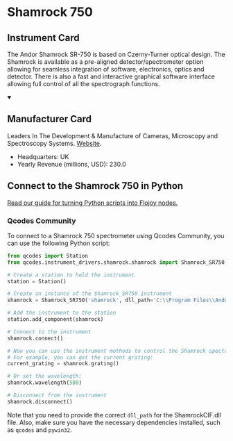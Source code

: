 
# Shamrock 750

## Instrument Card

The Andor Shamrock SR-750 is based on Czerny-Turner optical design. The Shamrock is available as a pre-aligned detector/spectrometer option allowing for seamless integration of software, electronics, optics and detector. There is also a fast and interactive graphical software interface allowing full control of all the spectrograph functions.

<details open>
<summary><h2>Manufacturer Card</h2></summary>
Leaders In The Development & Manufacture of Cameras, Microscopy and Spectroscopy Systems. <a href=https://andor.oxinst.com/>Website</a>.
<br>
<ul>
  <li>Headquarters: UK</li>
  <li>Yearly Revenue (millions, USD): 230.0</li>
</ul>
</details>

## Connect to the Shamrock 750 in Python

[Read our guide for turning Python scripts into Flojoy nodes.](https://docs.flojoy.ai/custom-nodes/creating-custom-node/)


### Qcodes Community

To connect to a Shamrock 750 spectrometer using Qcodes Community, you can use the following Python script:

```python
from qcodes import Station
from qcodes.instrument_drivers.shamrock.shamrock import Shamrock_SR750

# Create a station to hold the instrument
station = Station()

# Create an instance of the Shamrock_SR750 instrument
shamrock = Shamrock_SR750('shamrock', dll_path='C:\\Program Files\\Andor SDK\\Shamrock64\\ShamrockCIF.dll', device_id=0)

# Add the instrument to the station
station.add_component(shamrock)

# Connect to the instrument
shamrock.connect()

# Now you can use the instrument methods to control the Shamrock spectrometer
# For example, you can get the current grating:
current_grating = shamrock.grating()

# Or set the wavelength:
shamrock.wavelength(500)

# Disconnect from the instrument
shamrock.disconnect()
```

Note that you need to provide the correct `dll_path` for the ShamrockCIF.dll file. Also, make sure you have the necessary dependencies installed, such as `qcodes` and `pywin32`.

